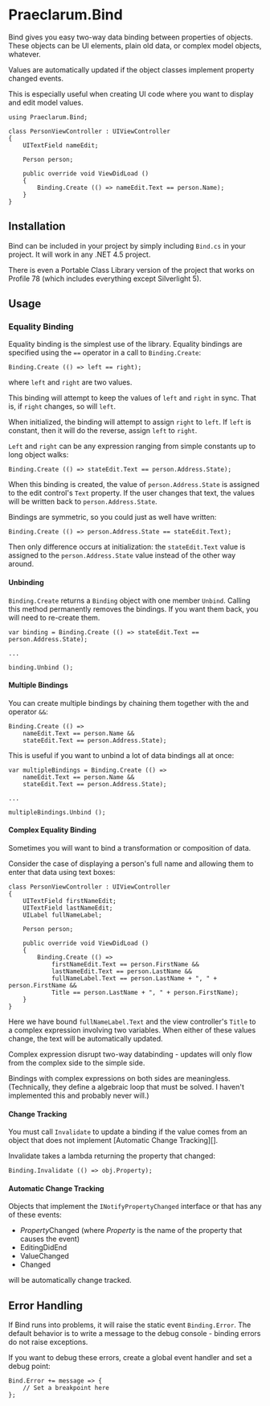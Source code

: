 # Praeclarum.Bind

Bind gives you easy two-way data binding between properties of objects. These objects can be UI elements, plain old data, or complex model objects, whatever.

Values are automatically updated if the object classes implement property changed events.

This is especially useful when creating UI code where you want to display and edit model values.

    using Praeclarum.Bind;

    class PersonViewController : UIViewController
    {
        UITextField nameEdit;

        Person person;

        public override void ViewDidLoad ()
        {
            Binding.Create (() => nameEdit.Text == person.Name);
        }
    }




## Installation

Bind can be included in your project by simply including `Bind.cs` in your project. It will work in any .NET 4.5 project.

There is even a Portable Class Library version of the project that works on Profile 78 (which includes everything except Silverlight 5).




## Usage

### Equality Binding

Equality binding is the simplest use of the library. Equality bindings are specified using the `==` operator in a call to `Binding.Create`:

    Binding.Create (() => left == right);

where `left` and `right` are two values.

This binding will attempt to keep the values of `left` and `right` in sync. That is, if `right` changes, so will `left`.

When initialized, the binding will attempt to assign `right` to `left`. If `left` is constant, then it will do the reverse, assign `left` to `right`.

`Left` and `right` can be any expression ranging from simple constants up to long object walks:
    
    Binding.Create (() => stateEdit.Text == person.Address.State);

When this binding is created, the value of `person.Address.State` is assigned to the edit control's `Text` property. If the user changes that text, the values will be written back to `person.Address.State`.

Bindings are symmetric, so you could just as well have written:

    Binding.Create (() => person.Address.State == stateEdit.Text);

Then only difference occurs at initialization: the `stateEdit.Text` value is assigned to the `person.Address.State` value instead of the other way around.


#### Unbinding

`Binding.Create` returns a `Binding` object with one member `Unbind`. Calling this method permanently removes the bindings. If you want them back, you will need to re-create them.

    var binding = Binding.Create (() => stateEdit.Text == person.Address.State);

    ...

    binding.Unbind ();


#### Multiple Bindings

You can create multiple bindings by chaining them together with the and operator `&&`:

    Binding.Create (() => 
        nameEdit.Text == person.Name &&
        stateEdit.Text == person.Address.State);

This is useful if you want to unbind a lot of data bindings all at once:

    var multipleBindings = Binding.Create (() => 
        nameEdit.Text == person.Name &&
        stateEdit.Text == person.Address.State);

    ...

    multipleBindings.Unbind ();


#### Complex Equality Binding

Sometimes you will want to bind a transformation or composition of data.

Consider the case of displaying a person's full name and allowing them to enter that data using text boxes:

    class PersonViewController : UIViewController
    {
        UITextField firstNameEdit;
        UITextField lastNameEdit;
        UILabel fullNameLabel;

        Person person;

        public override void ViewDidLoad ()
        {
            Binding.Create (() => 
                firstNameEdit.Text == person.FirstName &&
                lastNameEdit.Text == person.LastName &&
                fullNameLabel.Text == person.LastName + ", " + person.FirstName &&
                Title == person.LastName + ", " + person.FirstName);
        }
    }

Here we have bound `fullNameLabel.Text` and the view controller's `Title` to a complex expression involving two variables. When either of these values change, the text will be automatically updated.

Complex expression disrupt two-way databinding - updates will only flow from the complex side to the simple side.

Bindings with complex expressions on both sides are meaningless. (Technically, they define a algebraic loop that must be solved. I haven't implemented this and probably never will.)


#### Change Tracking

You must call `Invalidate` to update a binding if the value comes from an object that does not implement [Automatic Change Tracking][].

Invalidate takes a lambda returning the property that changed:

    Binding.Invalidate (() => obj.Property);


#### Automatic Change Tracking

Objects that implement the `INotifyPropertyChanged` interface or that has any of these events:

* *Property*Changed (where *Property* is the name of the property that causes the event)
* EditingDidEnd
* ValueChanged
* Changed

will be automatically change tracked.






## Error Handling

If Bind runs into problems, it will raise the static event `Binding.Error`. The default behavior is to write a message to the debug console - binding errors do not raise exceptions.

If you want to debug these errors, create a global event handler and set a debug point:

    Bind.Error += message => {
        // Set a breakpoint here
    };

